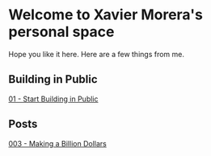 # Welcome to Xavier Morera's personal space
Hope you like it here. Here are a few things from me.

## Building in Public
[01 - Start Building in Public](posts\build-in-public\01-start-building-in-public.md)

## Posts
[003 - Making a Billion Dollars](.\posts\003-making-a-billion-dollars.md=)